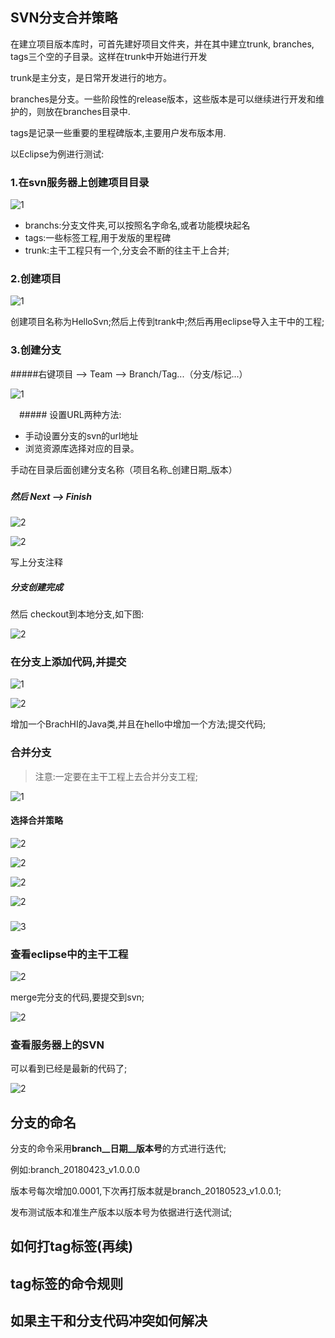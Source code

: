 ## SVN分支合并策略

在建立项目版本库时，可首先建好项目文件夹，并在其中建立trunk, branches, tags三个空的子目录。这样在trunk中开始进行开发

trunk是主分支，是日常开发进行的地方。

branches是分支。一些阶段性的release版本，这些版本是可以继续进行开发和维护的，则放在branches目录中.

tags是记录一些重要的里程碑版本,主要用户发布版本用.

以Eclipse为例进行测试:



### 1.在svn服务器上创建项目目录

![1](http://p1aoqp63y.bkt.clouddn.com/QQ%E6%88%AA%E5%9B%BE20180422220312.png)

* branchs:分支文件夹,可以按照名字命名,或者功能模块起名
* tags:一些标签工程,用于发版的里程碑
* trunk:主干工程只有一个,分支会不断的往主干上合并;



### 2.创建项目

![1](http://p1aoqp63y.bkt.clouddn.com/QQ%E6%88%AA%E5%9B%BE20180422215616.png)

创建项目名称为HelloSvn;然后上传到trank中;然后再用eclipse导入主干中的工程;



### 3.创建分支

#####右键项目 —> Team —> Branch/Tag...（分支/标记...） 

![1](http://p1aoqp63y.bkt.clouddn.com/QQ%E6%88%AA%E5%9B%BE20180422220225.png)



　##### 设置URL两种方法:



* 手动设置分支的svn的url地址 
* 浏览资源库选择对应的目录。

手动在目录后面创建分支名称（项目名称_创建日期_版本）



### 





##### 然后 Next —> Finish

![2](http://p1aoqp63y.bkt.clouddn.com/QQ%E6%88%AA%E5%9B%BE20180422220358.png)

![2](http://p1aoqp63y.bkt.clouddn.com/QQ%E6%88%AA%E5%9B%BE20180422225246.png)

写上分支注释

##### 分支创建完成

 然后 checkout到本地分支,如下图:



![2](http://p1aoqp63y.bkt.clouddn.com/QQ%E6%88%AA%E5%9B%BE20180422220534.png)

### 在分支上添加代码,并提交

![1](http://p1aoqp63y.bkt.clouddn.com/QQ%E6%88%AA%E5%9B%BE20180422220801.png)

![2](http://p1aoqp63y.bkt.clouddn.com/QQ%E6%88%AA%E5%9B%BE20180422222214.png)



增加一个BrachHI的Java类,并且在hello中增加一个方法;提交代码;



### 合并分支

> 注意:一定要在主干工程上去合并分支工程;



![1](http://p1aoqp63y.bkt.clouddn.com/QQ%E6%88%AA%E5%9B%BE20180422222533.png)



#### 选择合并策略

![2](http://p1aoqp63y.bkt.clouddn.com/QQ%E6%88%AA%E5%9B%BE20180422221027.png)





![2](http://p1aoqp63y.bkt.clouddn.com/QQ%E6%88%AA%E5%9B%BE20180422221355.png)





![2](http://p1aoqp63y.bkt.clouddn.com/QQ%E6%88%AA%E5%9B%BE20180422222854.png)









![2](http://p1aoqp63y.bkt.clouddn.com/QQ%E6%88%AA%E5%9B%BE20180422221422.png)



### 







![3](http://p1aoqp63y.bkt.clouddn.com/QQ%E6%88%AA%E5%9B%BE20180422221442.png)

### 查看eclipse中的主干工程



![2](http://p1aoqp63y.bkt.clouddn.com/QQ%E6%88%AA%E5%9B%BE20180422223008.png)



merge完分支的代码,要提交到svn;

![2](http://p1aoqp63y.bkt.clouddn.com/QQ%E6%88%AA%E5%9B%BE20180422223101.png)











### 查看服务器上的SVN

可以看到已经是最新的代码了;

![2](http://p1aoqp63y.bkt.clouddn.com/QQ%E6%88%AA%E5%9B%BE20180422223155.png)

## 分支的命名

分支的命令采用**branch__日期__版本号**的方式进行迭代;

例如:branch_20180423_v1.0.0.0

版本号每次增加0.0001,下次再打版本就是branch_20180523_v1.0.0.1;

发布测试版本和准生产版本以版本号为依据进行迭代测试;











## 如何打tag标签(再续)





## tag标签的命令规则





## 如果主干和分支代码冲突如何解决

